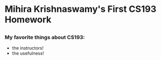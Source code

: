 # Mihira Krishnaswamy's First CS193 Homework
##
### My favorite things about CS193:

- the instructors!
- the usefulness!


